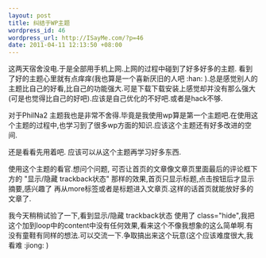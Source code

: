 ```yaml
--- 
layout: post
title: 纠结于WP主题
wordpress_id: 46
wordpress_url: http://ISayMe.com/?p=46
date: 2011-04-11 12:13:50 +08:00
---
```

这两天宿舍没电.于是全部用手机上网.上网的过程中碰到了好多好多的主题. 
看到了好的主题心里就有点痒痒(我也算是一个喜新厌旧的人吧 :han: ).总是感觉别人的主题比自己的好看,比自己的功能强大.可是下载下载安装上感觉却并没有那么强大(可是也觉得比自己的好吧).应该是自己优化的不好吧.或者是hack不够.

对于PhilNa2 主题我也是非常不舍得.毕竟是我使用wp算是第一个主题吧.在使用这个主题的过程中,也学习到了很多wp方面的知识.应该这个主题还有好多改进的空间.

还是看看先用着吧. 应该可以从这个主题再学习好多东西. 

使用这个主题的看官.想问个问题, 
可否让首页的文章像文章页里面最后的评论框下方的 "显示/隐藏 trackback状态" 那样的效果,首页只显示标题,点击按钮后才显示摘要,感兴趣了 再从more标签或者是标题进入文章页.这样的话首页就能放好多的文章了.

我今天稍稍试验了一下,看到显示/隐藏 trackback状态 使用了 class="hide",我把这个加到loop中的content中没有任何效果,看来这个不像我想象的这么简单啊.有没有童鞋有同样的想法.可以交流一下.争取搞出来这个玩意(这个应该难度很大,我看难 :jiong: )
